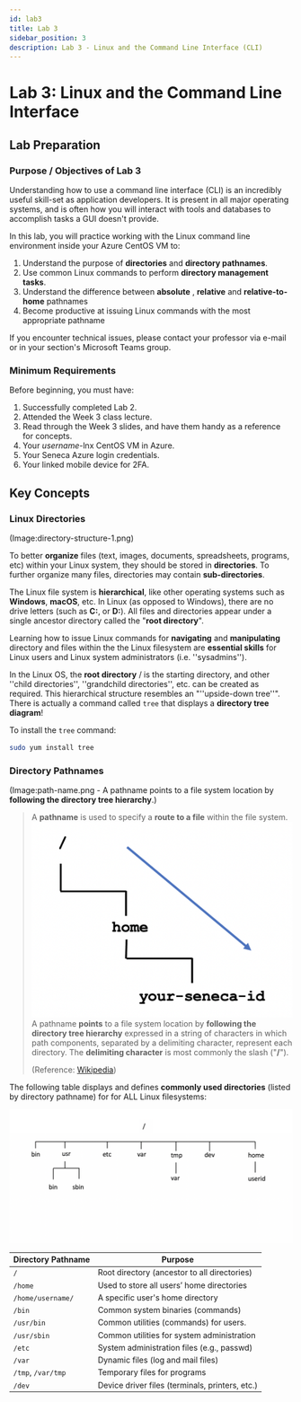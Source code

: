 ```yaml
---
id: lab3
title: Lab 3
sidebar_position: 3
description: Lab 3 - Linux and the Command Line Interface (CLI)
---
```


# Lab 3: Linux and the Command Line Interface

## Lab Preparation

### Purpose / Objectives of Lab 3
Understanding how to use a command line interface (CLI) is an incredibly useful skill-set as application developers. It is present in all major operating systems, and is often how you will interact with tools and databases to accomplish tasks a GUI doesn't provide.

In this lab, you will practice working with the Linux command line environment inside your Azure CentOS VM to:
1. Understand the purpose of **directories** and **directory pathnames**.
1. Use common Linux commands to perform **directory management tasks**.
1. Understand the difference between **absolute** , **relative** and **relative-to-home** pathnames
1. Become productive at issuing Linux commands with the most appropriate pathname

If you encounter technical issues, please contact your professor via e-mail or in your section's Microsoft Teams group.

### Minimum Requirements
Before beginning, you must have: 
1. Successfully completed Lab 2.
1. Attended the Week 3 class lecture.
1. Read through the Week 3 slides, and have them handy as a reference for concepts.
1. Your *username*-lnx CentOS VM in Azure.
1. Your Seneca Azure login credentials.
1. Your linked mobile device for 2FA.

## Key Concepts
### Linux Directories

(Image:directory-structure-1.png)

To better **organize** files (text, images, documents, spreadsheets, programs, etc) within your Linux system, they should be stored in **directories**. To further organize many files, directories may contain **sub-directories**. 

The Linux file system is **hierarchical**, like other operating systems such as **Windows**, **macOS**, etc. In Linux (as opposed to Windows), there are no drive letters (such as **C:**, or **D:**). All files and directories appear under a single ancestor directory called the "**root directory**".

Learning how to issue Linux commands for **navigating** and **manipulating** directory and files within the the Linux filesystem are **essential skills** for Linux users and Linux system administrators (i.e. ''sysadmins'').

In the Linux OS, the **root directory** / is the  starting directory, and other ''child directories'',  ''grandchild directories'', etc. can be created as required. This hierarchical structure resembles an "''upside-down tree''". There is actually a command called `tree` that displays a **directory tree diagram**!

To install the `tree` command:

```bash
sudo yum install tree
```

### Directory Pathnames
(Image:path-name.png - A pathname points to a file system location by **following the directory tree hierarchy**.)

> A **pathname** is used to specify a **route to a file** within the file system.
>![Image: Linux - Pathnames](/img/linux-pathname.png)
> A pathname **points** to a file system location by **following the directory tree hierarchy** expressed in a string of characters in which path components, separated by a delimiting character, represent each directory. The **delimiting character** is most commonly the slash ("**/**").
>
> (Reference: [Wikipedia](https://en.wikipedia.org/wiki/Path_(computing)))

The following table displays and defines **commonly used directories** (listed by directory pathname) for for ALL Linux filesystems:

![Image: Linux - Common Directories](/img/linux-common-directories.png)

| Directory Pathname    | Purpose                                        |
|-----------------------|-------------------------------------------------|
| `/`                   | Root directory (ancestor to all directories)    |
| `/home`               | Used to store all users’ home directories       |
| `/home/username/`     | A specific user's home directory               |
| `/bin`                | Common system binaries (commands)               |
| `/usr/bin`            | Common utilities (commands) for users.          |
| `/usr/sbin`           | Common utilities for system administration      |
| `/etc`                | System administration files (e.g., passwd)      |
| `/var`                | Dynamic files (log and mail files)              |
| `/tmp`, `/var/tmp`    | Temporary files for programs                    |
| `/dev`                | Device driver files (terminals, printers, etc.) |
